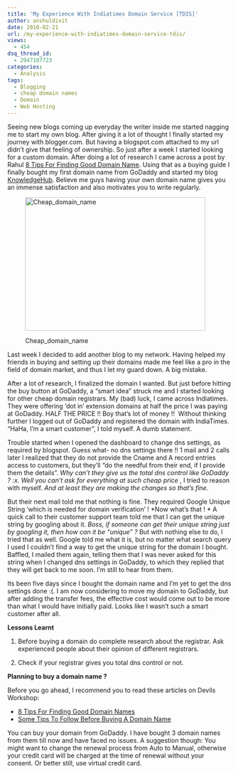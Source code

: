 ```yaml
---
title: 'My Experience With Indiatimes Domain Service [TDIS]'
author: anshuldixit
date: 2010-02-21
url: /my-experience-with-indiatimes-domain-service-tdis/
views:
  - 454
dsq_thread_id:
  - 2947107723
categories:
  - Analysis
tags:
  - Blogging
  - cheap domain names
  - Domain
  - Web Hosting
---
```

Seeing new blogs coming up everyday the writer inside me started nagging me to start my own blog. After giving it a lot of thought I finally started my journey with blogger.com. But having a blogspot.com attached to my url didn’t give that feeling of ownership. So just after a week I started looking for a custom domain. After doing a lot of research I came across a post by Rahul [8 Tips For Finding Good Domain Name][1]. Using that as a buying guide I finally bought my first domain name from GoDaddy and started my blog <a href="http://www.knowledgehub.co.in/2008/11/table-of-contents.html" onclick="_gaq.push(['_trackEvent', 'outbound-article', 'http://www.knowledgehub.co.in/2008/11/table-of-contents.html', 'KnowledgeHub']);" target="_blank">KnowledgeHub</a>. Believe me guys having your own domain name gives you an immense satisfaction and also motivates you to write regularly.<figure id="attachment_20545" style="width: 405px;" class="wp-caption alignnone">

<a rel="attachment wp-att-20545" href="http://devilsworkshop.org/my-experience-with-indiatimes-domain-service-tdis/domain_name_cheap/"><img class="size-full wp-image-20545" title="domain_name_cheap" src="http://cdn.devilsworkshop.org/files/2010/02/domain_name_cheap.jpg" alt="Cheap_domain_name" width="405" height="300" /></a><figcaption class="wp-caption-text">Cheap\_domain\_name</figcaption></figure> 

Last week I decided to add another blog to my network. Having helped my friends in buying and setting up their domains made me feel like a pro in the field of domain market, and thus I let my guard down. A big mistake.

After a lot of research, I finalized the domain I wanted. But just before hitting the buy button at GoDaddy, a “smart idea” struck me and I started looking for other cheap domain registrars. My (bad) luck, I came across Indiatimes. They were offering ‘dot in’ extension domains at half the price I was paying at GoDaddy. HALF THE PRICE !! Boy that’s lot of money !!  Without thinking further I logged out of GoDaddy and registered the domain with IndiaTimes. “HaHa, I’m a smart customer”, I told myself. A dumb statement.

Trouble started when I opened the dashboard to change dns settings, as required by blogspot. Guess what- no dns settings there !! 1 mail and 2 calls later I realized that they do not provide the Cname and A record entries access to customers, but they’ll “do the needful from their end, if I provide them the details”. *Why can’t they give us the total dns control like GoDaddy ? :x. Well you can’t ask for everything at such cheap price* , I tried to reason with myself. *And at least they are making the changes so that’s fine.*

But their next mail told me that nothing is fine. They required Google Unique String ‘which is needed for domain verification’ ! *Now what’s that ! * A quick call to their customer support team told me that I can get the unique string by googling about it. *Boss, if someone can get their unique string just by googling it, then how can it be “unique” ?* But with nothing else to do, I tried that as well. Google told me what it is, but no matter what search query I used I couldn’t find a way to get the unique string for the domain I bought. Baffled, I mailed them again, telling them that I was never asked for this string when I changed dns settings in GoDaddy, to which they replied that they will get back to me soon. I’m still to hear from them.

Its been five days since I bought the domain name and I’m yet to get the dns settings done :(. I am now considering to move my domain to GoDaddy, but after adding the transfer fees, the effective cost would come out to be more than what I would have initially paid. Looks like I wasn’t such a smart customer after all.

**Lessons Learnt**

1) Before buying a domain do complete research about the registrar. Ask experienced people about their opinion of different registrars.

2) Check if your registrar gives you total dns control or not.

**Planning to buy a domain name ?**

Before you go ahead, I recommend you to read these articles on Devils Workshop:

  * [8 Tips For Finding Good Domain Names][1]
  * [Some Tips To Follow Before Buying A Domain Name][2]

You can buy your domain from GoDaddy. I have bought 3 domain names from them till now and have faced no issues. A suggestion though: You might want to change the renewal process from Auto to Manual, otherwise your credit card will be charged at the time of renewal without your consent. Or better still, use virtual credit card.

 [1]: http://devilsworkshop.org/8-tips-for-finding-good-domain-names/
 [2]: http://devilsworkshop.org/some-tips-to-follow-before-buying-a-domain-name/
